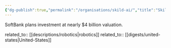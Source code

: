 ```yaml
---
{"dg-publish":true,"permalink":"/organisations/skild-ai/","title":"Skild AI"}
---
```



SoftBank plans investment at nearly $4 billion valuation.

related_to:: [[descriptions/robotics\|robotics]]
related_to:: [[digests/united-states\|United-States]]
